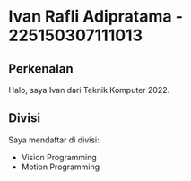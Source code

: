 # Ivan Rafli Adipratama - 225150307111013
## Perkenalan
Halo, saya Ivan dari Teknik Komputer 2022.
## Divisi
Saya mendaftar di divisi:
- Vision Programming
- Motion Programming

